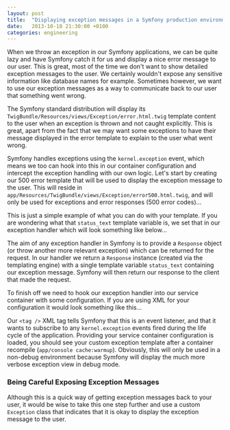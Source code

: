 ```yaml
---
layout: post
title:  "Displaying exception messages in a Symfony production environment"
date:   2013-10-18 21:30:00 +0100
categories: engineering
---
```


When we throw an exception in our Symfony applications, we can be quite lazy and have Symfony catch it for us and
display a nice error message to our user. This is great, most of the time we don't want to show detailed exception
messages to the user. We certainly wouldn't expose any sensitive information like database names for example. Sometimes
however, we want to use our exception messages as a way to communicate back to our user that something went wrong.

The Symfony standard distribution will display its `TwigBundle/Resources/views/Exception/error.html.twig` template
content to the user when an exception is thrown and not caught explicitly. This is great, apart from the fact that we
may want some exceptions to have their message displayed in the error template to explain to the user what went wrong.

Symfony handles exceptions using the `kernel.exception` event, which means we too can hook into this in our container
configuration and intercept the exception handling with our own logic. Let's start by creating our 500 error template
that will be used to display the exception message to the user. This will reside in
`app/Resources/TwigBundle/views/Exception/error500.html.twig`, and will only be used for exceptions and error responses
(500 error codes)...

<script src="https://gist.github.com/jameshalsall/042266654e4952a5d737.js"></script>

This is just a simple example of what you can do with your template. If you are wondering what that `status_text`
template variable is, we set that in our exception handler which will look something like below...

<script src="https://gist.github.com/jameshalsall/017ee68b95fb0e880304.js"></script>

The aim of any exception handler in Symfony is to provide a `Response` object (or throw another more relevant exception)
which can be returned for the request. In our handler we return a `Response` instance (created via the templating
engine) with a single template variable `status_text` containing our exception message. Symfony will then return our 
response to the client that made the request.

To finish off we need to hook our exception handler into our service container with some configuration. If you are using
XML for your configuration it would look something like this...

<script src="https://gist.github.com/jameshalsall/a37a19dcbe336976f843.js"></script>

Our `<tag />` XML tag tells Symfony that this is an event listener, and that it wants to subscribe to any
`kernel.exception` events fired during the life cycle of the application. Providing your service container configuration
is loaded, you should see your custom exception template after a container recompile (`app/console cache:warmup`).
Obviously, this will only be used in a non-debug environment because Symfony will display the much more verbose
exception view in debug mode.

### Being Careful Exposing Exception Messages

Although this is a quick way of getting exception messages back to your user, it would be wise to take this one step 
further and use a custom `Exception` class that indicates that it is okay to display the exception message to the user.
